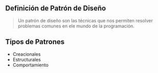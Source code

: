 ## Definición de Patrón de Diseño
> Un patrón de diseño son las técnicas que nos permiten resolver problemas comunes en ele mundo de la programación.

## Tipos de Patrones
 - Creacionales
 - Estructurales
 - Comportamiento
 
